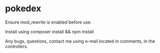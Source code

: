 # pokedex

Ensure mod_rewrite is enabled before use.

Install using composer install && npm install

Any bugs, questions, contact me using e-mail located in comments, in the controllers.
